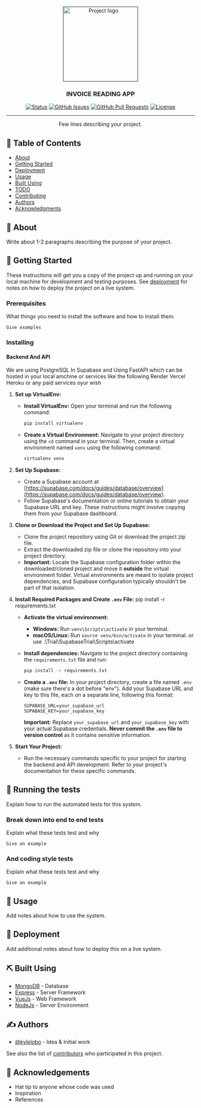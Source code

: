 <p align="center">
  <a href="" rel="noopener">
 <img width=200px height=200px src="https://i.imgur.com/6wj0hh6.jpg" alt="Project logo"></a>
</p>

<h3 align="center">INVOICE READING APP</h3>

<div align="center">

[![Status](https://img.shields.io/badge/status-active-success.svg)]()
[![GitHub Issues](https://img.shields.io/github/issues/kylelobo/The-Documentation-Compendium.svg)](https://github.com/kylelobo/The-Documentation-Compendium/issues)
[![GitHub Pull Requests](https://img.shields.io/github/issues-pr/kylelobo/The-Documentation-Compendium.svg)](https://github.com/kylelobo/The-Documentation-Compendium/pulls)
[![License](https://img.shields.io/badge/license-MIT-blue.svg)](/LICENSE)

</div>

---

<p align="center"> Few lines describing your project.
    <br> 
</p>

## 📝 Table of Contents

- [About](#about)
- [Getting Started](#getting_started)
- [Deployment](#deployment)
- [Usage](#usage)
- [Built Using](#built_using)
- [TODO](../TODO.md)
- [Contributing](../CONTRIBUTING.md)
- [Authors](#authors)
- [Acknowledgments](#acknowledgement)

## 🧐 About <a name = "about"></a>

Write about 1-2 paragraphs describing the purpose of your project.

## 🏁 Getting Started <a name = "getting_started"></a>

These instructions will get you a copy of the project up and running on your local machine for development and testing purposes. See [deployment](#deployment) for notes on how to deploy the project on a live system.

### Prerequisites

What things you need to install the software and how to install them.

```
Give examples
```

### Installing
#### Backend And API
We are using PostgreSQL In Supabase and Using FastAPI which can be hosted in your local amchine or services like the following
Render
Vercel
Heroku
or any paid services oyur wish
1. **Set up VirtualEnv:**

   - **Install VirtualEnv:** Open your terminal and run the following command:

     ```bash
     pip install virtualenv
     ```

   - **Create a Virtual Environment:** Navigate to your project directory using the `cd` command in your terminal. Then, create a virtual environment named `venv` using the following command:

     ```bash
     virtualenv venv
     ```

2. **Set Up Supabase:**

   - Create a Supabase account at [https://supabase.com/docs/guides/database/overview](https://supabase.com/docs/guides/database/overview).
   - Follow Supabase's documentation or online tutorials to obtain your Supabase URL and key. These instructions might involve copying them from your Supabase dashboard.

3. **Clone or Download the Project and Set Up Supabase:**

   - Clone the project repository using Git or download the project zip file.
   - Extract the downloaded zip file or clone the repository into your project directory.
   - **Important:** Locate the Supabase configuration folder within the downloaded/cloned project and move it **outside** the virtual environment folder. Virtual environments are meant to isolate project dependencies, and Supabase configuration typically shouldn't be part of that isolation.

4. **Install Required Packages and Create `.env` File:**
    pip install -r requirements.txt
   - **Activate the virtual environment:**
     - **Windows:** Run `venv\Scripts\activate` in your terminal.
     - **macOS/Linux:** Run `source venv/bin/activate` in your terminal.
     or use .\Trial\SupabaseTrial\Scripts\activate  
   - **Install dependencies:** Navigate to the project directory containing the `requirements.txt` file and run:

     ```bash
     pip install -r requirements.txt
     ```

   - **Create a `.env` file:** In your project directory, create a file named `.env` (make sure there's a dot before "env"). Add your Supabase URL and key to this file, each on a separate line, following this format:

     ```
     SUPABASE_URL=your_supabase_url
     SUPABASE_KEY=your_supabase_key
     ```

     **Important:** Replace `your_supabase_url` and `your_supabase_key` with your actual Supabase credentials. **Never commit the `.env` file to version control** as it contains sensitive information.

5. **Start Your Project:**

   - Run the necessary commands specific to your project for starting the backend and API development. Refer to your project's documentation for these specific commands.

## 🔧 Running the tests <a name = "tests"></a>

Explain how to run the automated tests for this system.

### Break down into end to end tests

Explain what these tests test and why

```
Give an example
```

### And coding style tests

Explain what these tests test and why

```
Give an example
```

## 🎈 Usage <a name="usage"></a>

Add notes about how to use the system.

## 🚀 Deployment <a name = "deployment"></a>

Add additional notes about how to deploy this on a live system.

## ⛏️ Built Using <a name = "built_using"></a>

- [MongoDB](https://www.mongodb.com/) - Database
- [Express](https://expressjs.com/) - Server Framework
- [VueJs](https://vuejs.org/) - Web Framework
- [NodeJs](https://nodejs.org/en/) - Server Environment

## ✍️ Authors <a name = "authors"></a>

- [@kylelobo](https://github.com/kylelobo) - Idea & Initial work

See also the list of [contributors](https://github.com/kylelobo/The-Documentation-Compendium/contributors) who participated in this project.

## 🎉 Acknowledgements <a name = "acknowledgement"></a>

- Hat tip to anyone whose code was used
- Inspiration
- References
